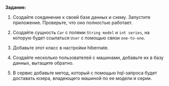 **Задание:**

1. Создайте соединение к своей базе данных и схему. Запустите приложение. Проверьте, что оно полностью работает.
    
2. Создайте сущность `Car` с полями `String model` и `int series`, на которую будет ссылаться `User` с помощью связи `one-to-one`.
    
3. Добавьте этот класс в настройки hibernate.
    
4. Создайте несколько пользователей с машинами, добавьте их в базу данных, вытащите обратно.
    
5. В сервис добавьте метод, который с помощью hql-запроса будет доставать юзера, владеющего машиной по ее модели и серии.
